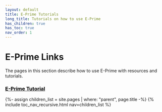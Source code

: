 ```yaml
---
layout: default
title: E-Prime Tutorials
long_title: Tutorials on how to use E-Prime
has_children: true
has_toc: true
nav_order: 1
---
```

# E-Prime Links
The pages in this section describe how to use E-Prime with resources and tutorials.

<h3><a href="/e-prime"><span style="color: black;">E-Prime Tutorial</span></a></h3>
{%- assign children_list = site.pages | where: "parent", page.title -%}
{% include toc_nav_recursive.html nav=children_list %}

<!-- ### Quick Start
[Getting Started with NetStation](/e-prime/02_quick-start/index.md)

### Troubleshooting Common Errors
[Troubleshooting Netstation Errors](/e-prime/01_troubleshooting/index.md)

### Using E-Prime to create Experimental Task Paradigms
[NetStation Task Setup](/e-prime/03_task-setup/index.md)
[Tutorials on E-Prime's Scripting Language, E-Basic](/e-prime/04_e-basic/index.md)
[Data Backup after Task Completion](/e-prime/05_data-export/index.md) -->